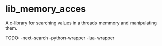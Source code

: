 # lib_memory_acces
A c-library for searching values in a threads memmory and manipulating them.

TODO:
-next-search
-python-wrapper
-lua-wrapper
